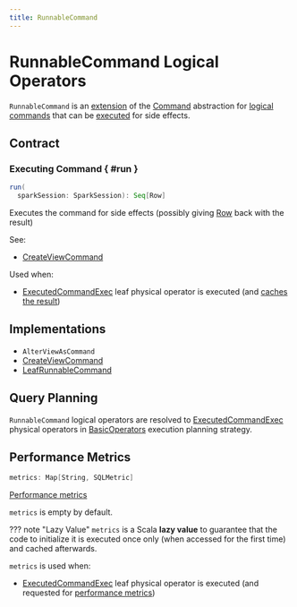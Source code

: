 ```yaml
---
title: RunnableCommand
---
```


# RunnableCommand Logical Operators

`RunnableCommand` is an [extension](#contract) of the [Command](Command.md) abstraction for [logical commands](#implementations) that can be [executed](#run) for side effects.

## Contract

### Executing Command { #run }

```scala
run(
  sparkSession: SparkSession): Seq[Row]
```

Executes the command for side effects (possibly giving [Row](../Row.md) back with the result)

See:

* [CreateViewCommand](CreateViewCommand.md#run)

Used when:

* [ExecutedCommandExec](../physical-operators/ExecutedCommandExec.md) leaf physical operator is executed (and [caches the result](../physical-operators/ExecutedCommandExec.md#sideEffectResult))

## Implementations

* `AlterViewAsCommand`
* [CreateViewCommand](CreateViewCommand.md)
* [LeafRunnableCommand](LeafRunnableCommand.md)

## Query Planning

`RunnableCommand` logical operators are resolved to [ExecutedCommandExec](../physical-operators/ExecutedCommandExec.md) physical operators in [BasicOperators](../execution-planning-strategies/BasicOperators.md#RunnableCommand) execution planning strategy.

## <span id="metrics"> Performance Metrics

```scala
metrics: Map[String, SQLMetric]
```

[Performance metrics](../SQLMetric.md)

`metrics` is empty by default.

??? note "Lazy Value"
    `metrics` is a Scala **lazy value** to guarantee that the code to initialize it is executed once only (when accessed for the first time) and cached afterwards.

`metrics` is used when:

* [ExecutedCommandExec](../physical-operators/ExecutedCommandExec.md) leaf physical operator is executed (and requested for [performance metrics](../physical-operators/ExecutedCommandExec.md#metrics))
